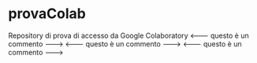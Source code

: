 # provaColab
Repository di prova di accesso da Google Colaboratory
<--- questo è un commento --->
<--- questo è un commento --->
<--- questo è un commento --->

